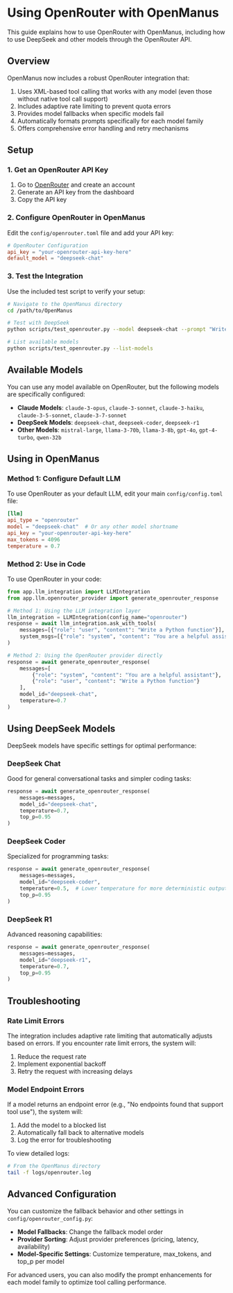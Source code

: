 # Using OpenRouter with OpenManus

This guide explains how to use OpenRouter with OpenManus, including how to use DeepSeek and other models through the OpenRouter API.

## Overview

OpenManus now includes a robust OpenRouter integration that:

1. Uses XML-based tool calling that works with any model (even those without native tool call support)
2. Includes adaptive rate limiting to prevent quota errors
3. Provides model fallbacks when specific models fail
4. Automatically formats prompts specifically for each model family
5. Offers comprehensive error handling and retry mechanisms

## Setup

### 1. Get an OpenRouter API Key

1. Go to [OpenRouter](https://openrouter.ai/) and create an account
2. Generate an API key from the dashboard
3. Copy the API key

### 2. Configure OpenRouter in OpenManus

Edit the `config/openrouter.toml` file and add your API key:

```toml
# OpenRouter Configuration
api_key = "your-openrouter-api-key-here"
default_model = "deepseek-chat"
```

### 3. Test the Integration

Use the included test script to verify your setup:

```bash
# Navigate to the OpenManus directory
cd /path/to/OpenManus

# Test with DeepSeek
python scripts/test_openrouter.py --model deepseek-chat --prompt "Write a Python function to calculate Fibonacci numbers"

# List available models
python scripts/test_openrouter.py --list-models
```

## Available Models

You can use any model available on OpenRouter, but the following models are specifically configured:

- **Claude Models**: `claude-3-opus`, `claude-3-sonnet`, `claude-3-haiku`, `claude-3-5-sonnet`, `claude-3-7-sonnet`
- **DeepSeek Models**: `deepseek-chat`, `deepseek-coder`, `deepseek-r1`
- **Other Models**: `mistral-large`, `llama-3-70b`, `llama-3-8b`, `gpt-4o`, `gpt-4-turbo`, `qwen-32b`

## Using in OpenManus

### Method 1: Configure Default LLM

To use OpenRouter as your default LLM, edit your main `config/config.toml` file:

```toml
[llm]
api_type = "openrouter"
model = "deepseek-chat"  # Or any other model shortname
api_key = "your-openrouter-api-key-here"
max_tokens = 4096
temperature = 0.7
```

### Method 2: Use in Code

To use OpenRouter in your code:

```python
from app.llm_integration import LLMIntegration
from app.llm.openrouter_provider import generate_openrouter_response

# Method 1: Using the LLM integration layer
llm_integration = LLMIntegration(config_name="openrouter")
response = await llm_integration.ask_with_tools(
    messages=[{"role": "user", "content": "Write a Python function"}],
    system_msgs=[{"role": "system", "content": "You are a helpful assistant"}]
)

# Method 2: Using the OpenRouter provider directly
response = await generate_openrouter_response(
    messages=[
        {"role": "system", "content": "You are a helpful assistant"},
        {"role": "user", "content": "Write a Python function"}
    ],
    model_id="deepseek-chat",
    temperature=0.7
)
```

## Using DeepSeek Models

DeepSeek models have specific settings for optimal performance:

### DeepSeek Chat

Good for general conversational tasks and simpler coding tasks:

```python
response = await generate_openrouter_response(
    messages=messages,
    model_id="deepseek-chat",
    temperature=0.7,
    top_p=0.95
)
```

### DeepSeek Coder

Specialized for programming tasks:

```python
response = await generate_openrouter_response(
    messages=messages,
    model_id="deepseek-coder",
    temperature=0.5,  # Lower temperature for more deterministic outputs
    top_p=0.95
)
```

### DeepSeek R1

Advanced reasoning capabilities:

```python
response = await generate_openrouter_response(
    messages=messages,
    model_id="deepseek-r1",
    temperature=0.7,
    top_p=0.95
)
```

## Troubleshooting

### Rate Limit Errors

The integration includes adaptive rate limiting that automatically adjusts based on errors. If you encounter rate limit errors, the system will:

1. Reduce the request rate
2. Implement exponential backoff
3. Retry the request with increasing delays

### Model Endpoint Errors

If a model returns an endpoint error (e.g., "No endpoints found that support tool use"), the system will:

1. Add the model to a blocked list
2. Automatically fall back to alternative models
3. Log the error for troubleshooting

To view detailed logs:

```bash
# From the OpenManus directory
tail -f logs/openrouter.log
```

## Advanced Configuration

You can customize the fallback behavior and other settings in `config/openrouter_config.py`:

- **Model Fallbacks**: Change the fallback model order
- **Provider Sorting**: Adjust provider preferences (pricing, latency, availability)
- **Model-Specific Settings**: Customize temperature, max_tokens, and top_p per model

For advanced users, you can also modify the prompt enhancements for each model family to optimize tool calling performance.
